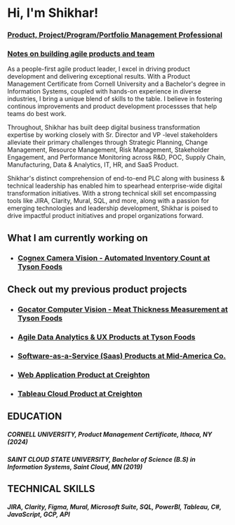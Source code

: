 <h1>Hi, I'm Shikhar!</h1>
<h3><a href="https://www.linkedin.com/in/shikharstha/">Product, Project/Program/Portfolio Management Professional</a></h3> 
<h3><a href="https://www.linkedin.com/build-relation/newsletter-follow?entityUrn=7137295985310924800">Notes on building agile products and team </a></h3>

As a people-first agile product leader, I excel in driving product development and delivering exceptional results. With a Product Management Certificate from Cornell University and a Bachelor's degree in Information Systems, coupled with hands-on experience in diverse industries, I bring a unique blend of skills to the table. I believe in fostering continous improvements and product development processses that help teams do best work. 

Throughout, Shikhar has built deep digital business transformation expertise by working closely with Sr. Director and VP -level stakeholders alleviate their primary challenges through Strategic Planning, Change Management, Resource Management, Risk Management, Stakeholder Engagement, and Performance Monitoring across R&D, POC, Supply Chain, Manufacturing, Data & Analytics, IT, HR, and SaaS Product.

Shikhar's distinct comprehension of end-to-end PLC along with business & technical leadership has enabled him to spearhead enterprise-wide digital transformation initiatives. With a strong technical skill set encompassing tools like JIRA, Clarity, Mural, SQL, and more, along with a passion for emerging technologies and leadership development, Shikhar is poised to drive impactful product initiatives and propel organizations forward.

## What I am currently working on
* ### [Cognex Camera Vision - Automated Inventory Count at Tyson Foods](CognexProduct@tysonfoods.md) 

## Check out my previous product projects
* ### [Gocator Computer Vision - Meat Thickness Measurement at Tyson Foods](GocatorProduct@tysonfoods.md)
* ### [Agile Data Analytics & UX Products at Tyson Foods](DataAnalytics&UXUI@tysonfoods.md)
* ### [Software-as-a-Service (Saas) Products at Mid-America Co.](SaaSproduct@MACC.md)
* ### [Web Application Product at Creighton](WebAppsProduct@Creighton.md)
* ### [Tableau Cloud Product at Creighton](TableauMVP@Creighton.md)

<!---## PROFESSIONAL EXPRERIENCE
##### Tyson Foods Inc., Manager Project and Product, Springdale, AR (2023 - Present) <br />
Launched Gocator computer vision and Cognex camera vision (MVPs), awarded Lean Six Sigma Green Belt Certificate

##### Tyson Foods Inc., Scrum Master, Springdale, AR (2021-2022) <br />
Attained 30% increase in team velocity over 6 months, maintained 95% on time delivery rate, reduced features time-to-market by 20%, attained 90% team attendance rate for scrum events, awarded SAFe-Scrum Professional Certificate

##### Mid-America Co.,  Software Developer & Scrum Master, Omaha, NE (2020-2021) <br />
Launched new Software as a Service (SaaS) features and attained 100% team attendance rate for scrum events

##### Creighton University, Product Project Manager, Omaha, NE (2019-2020) <br />
Revamped 100+ web pages and mobile apps, user satisfaction scores soared by 25%, launched Tableau SaaS solution

## VOLUNTEER EXPERIENCE
##### Surya Social Service Society (4S), Project Coordinator, Jumla, Nepal (2012-2014)
Coordinated people, transportation, and supplies for toilet construction activities in remote villages of Nepal --->

## EDUCATION
##### CORNELL UNIVERSITY, Product Management Certificate, Ithaca, NY (2024) <br />
##### SAINT CLOUD STATE UNIVERSITY, Bachelor of Science (B.S) in Information Systems, Saint Cloud, MN (2019)

## TECHNICAL SKILLS
##### JIRA, Clarity, Figma, Mural, Microsoft Suite, SQL, PowerBI, Tableau, C#, JavaScript, GCP, API

